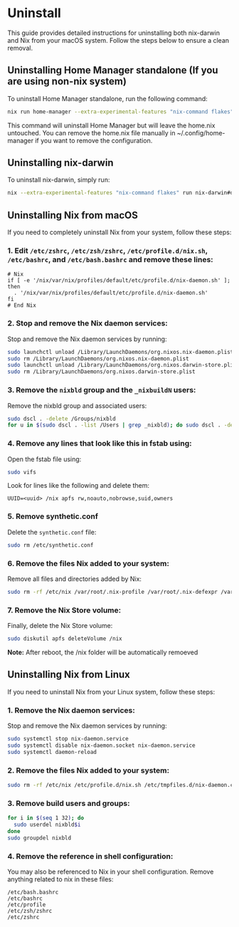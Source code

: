 # Uninstall

This guide provides detailed instructions for uninstalling both nix-darwin and Nix from your macOS system. Follow the steps below to ensure a clean removal.

## Uninstalling Home Manager standalone (If you are using non-nix system)

To uninstall Home Manager standalone, run the following command:

```bash
nix run home-manager --extra-experimental-features "nix-command flakes" -- uninstall
```

This command will uninstall Home Manager but will leave the home.nix untouched. You can remove the home.nix file manually in ~/.config/home-manager if you want to remove the configuration.

## Uninstalling nix-darwin

To uninstall nix-darwin, simply run:

```bash
nix --extra-experimental-features "nix-command flakes" run nix-darwin#darwin-uninstaller
```

## Uninstalling Nix from macOS

If you need to completely uninstall Nix from your system, follow these steps:

### 1. Edit `/etc/zshrc`, `/etc/zsh/zshrc`, `/etc/profile.d/nix.sh`, `/etc/bashrc`, and `/etc/bash.bashrc` and remove these lines:

```
# Nix
if [ -e '/nix/var/nix/profiles/default/etc/profile.d/nix-daemon.sh' ]; then
  . '/nix/var/nix/profiles/default/etc/profile.d/nix-daemon.sh'
fi
# End Nix
```

### 2. Stop and remove the Nix daemon services:

Stop and remove the Nix daemon services by running:

```bash
sudo launchctl unload /Library/LaunchDaemons/org.nixos.nix-daemon.plist
sudo rm /Library/LaunchDaemons/org.nixos.nix-daemon.plist
sudo launchctl unload /Library/LaunchDaemons/org.nixos.darwin-store.plist
sudo rm /Library/LaunchDaemons/org.nixos.darwin-store.plist
```

### 3. Remove the `nixbld` group and the `_nixbuildN` users:

Remove the nixbld group and associated users:

```bash
sudo dscl . -delete /Groups/nixbld
for u in $(sudo dscl . -list /Users | grep _nixbld); do sudo dscl . -delete /Users/$u; done
```

### 4. Remove any lines that look like this in fstab using:

Open the fstab file using:

```bash
sudo vifs
```

Look for lines like the following and delete them:

```
UUID=<uuid> /nix apfs rw,noauto,nobrowse,suid,owners
```

### 5. Remove synthetic.conf

Delete the `synthetic.conf` file:

```bash
sudo rm /etc/synthetic.conf
```

### 6. Remove the files Nix added to your system:

Remove all files and directories added by Nix:

```bash
sudo rm -rf /etc/nix /var/root/.nix-profile /var/root/.nix-defexpr /var/root/.nix-channels ~/.nix-profile ~/.nix-defexpr ~/.nix-channels
```

### 7. Remove the Nix Store volume:

Finally, delete the Nix Store volume:

```bash
sudo diskutil apfs deleteVolume /nix
```

**Note:** After reboot, the /nix folder will be automatically remoeved

## Uninstalling Nix from Linux

If you need to uninstall Nix from your Linux system, follow these steps:

### 1. Remove the Nix daemon services:

Stop and remove the Nix daemon services by running:

```bash
sudo systemctl stop nix-daemon.service
sudo systemctl disable nix-daemon.socket nix-daemon.service
sudo systemctl daemon-reload
```

### 2. Remove the files Nix added to your system:

```bash
sudo rm -rf /etc/nix /etc/profile.d/nix.sh /etc/tmpfiles.d/nix-daemon.conf /nix ~root/.nix-channels ~root/.nix-defexpr ~root/.nix-profile
```

### 3. Remove build users and groups:

```bash
for i in $(seq 1 32); do
  sudo userdel nixbld$i
done
sudo groupdel nixbld
```

### 4. Remove the reference in shell configuration:

You may also be referenced to Nix in your shell configuration. Remove anything related to nix in these files:

```
/etc/bash.bashrc
/etc/bashrc
/etc/profile
/etc/zsh/zshrc
/etc/zshrc
```
